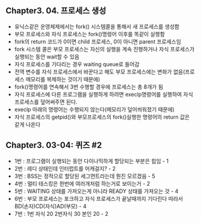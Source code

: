 ## Chapter3. 04. 프로세스 생성
- 유닉스같은 운영체제에서는 fork() 시스템콜을 통해서 새 프로세스를 생성함
- 부모 프로세스와 자식 프로세스는 fork()명령어 이후를 똑같이 실행함
- fork의 return 코드가 0이면 child 프로세스, 0이 아니면 parent 프로세스임
- fork 시스템 콜은 부모 프로세스는 자신의 실행을 계속 진행하거나 자식 프로세스가 실행되는 동안 wait할 수 있음
- 자식 프로세스를 기다리는 경우 waiting queue로 들어감
- 전역 변수를 자식 프로세스에서 바꾼다고 해도 부모 프로세스에는 변화가 없음(프로세스 메모리를 복제하는 것이기 때문에)
- fork()명령어를 연속해서 3번 수행할 경우에 프로세스는 총 8개가 됨
- 자식 프로세스에 다른 프로그램을 실행하게 하려면 execlp명령어를 실행하여 자식 프로세스를 덮어써주면 된다.
- execlp 아래의 명령어는 수행되지 않는다(메모리가 덮어씌워졌기 때문에)
- 자식 프로세스의 getpid()와 부모프로세스의 fork()실행한 명령어의 return 값은 같게 나온다

## Chapter3. 03-04: 퀴즈 #2
- 1번 : 프로그램이 실행되는 동안 다이나믹하게 할당되는 부분은 힙임 - 1
- 2번 : 레디 상태인데 인터럽트를 어캐걸지? - 2
- 3번 : BSS는 정적으로 할당된 세그먼트라는데 뭔진 모르겠음 - 5
- 4번 : 멀티 테스킹은 한번에 여러개처럼 하는거로 보이는거 - 2
- 5번 : WAITING 상태를 가져오는게 아니라 READY 상태를 가져오는 것 - 4
- 6번 : 부모 프로세스는 포크하고 자식 프로세스가 끝날때까지 기다린다 따라서 BD(손자)CD(자식)AD(부모) - 4
- 7번 : 1번 자식 20 2번자식 30 본인 20 - 2